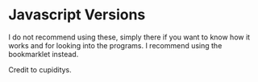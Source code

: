 # Javascript Versions

I do not recommend using these, simply there if you want to know how it works and for looking into the programs. I recommend using the bookmarklet instead.

Credit to cupiditys.
